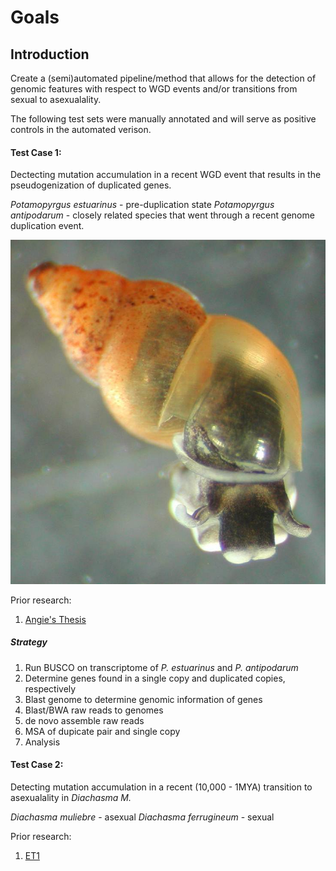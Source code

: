 # Goals
 

## Introduction

Create a (semi)automated pipeline/method that allows for the detection of genomic features with respect to WGD events and/or transitions from sexual to asexualality.

The following test sets were manually annotated and will serve as positive controls in the automated verison.

#### Test Case 1: 

Dectecting mutation accumulation in a recent WGD event that results in the pseudogenization of duplicated genes.

*Potamopyrgus estuarinus* - pre-duplication state
*Potamopyrgus antipodarum* - closely related species that went through a recent genome duplication event.

![panti](/sources/pictures/panti.jpg) 

Prior research: 

1. [Angie's Thesis](/sources/articles/honorsthesis_akalwies.pdf)


##### Strategy

1. Run BUSCO on transcriptome of *P. estuarinus* and *P. antipodarum*
2. Determine genes found in a single copy and duplicated copies, respectively
3. Blast genome to determine genomic information of genes
4. Blast/BWA raw reads to genomes 
5. de novo assemble raw reads
6. MSA of dupicate pair and single copy
7. Analysis


#### Test Case 2:

Detecting mutation accumulation in a recent (10,000 - 1MYA) transition to asexualality in *Diachasma M.*

*Diachasma muliebre* - asexual
*Diachasma ferrugineum* - sexual


Prior research:

1. [ET1](/sources/articles/GenomeEvolutionAsexualwasp.pdf)
